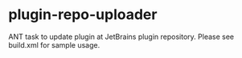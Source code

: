 plugin-repo-uploader
====================

ANT task to update plugin at JetBrains plugin repository. Please see build.xml for sample usage.
